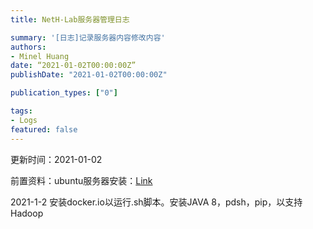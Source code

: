 ```yaml
---
title: NetH-Lab服务器管理日志

summary: '[日志]记录服务器内容修改内容'
authors:
- Minel Huang
date: “2021-01-02T00:00:00Z”
publishDate: "2021-01-02T00:00:00Z"

publication_types: ["0"]

tags: 
- Logs
featured: false
---
```


更新时间：2021-01-02

前置资料：ubuntu服务器安装：[Link](https://neth-lab.netlify.app/publication/20-12-28-ubuntu-server-install/)

2021-1-2 安装docker.io以运行.sh脚本。安装JAVA 8，pdsh，pip，以支持Hadoop